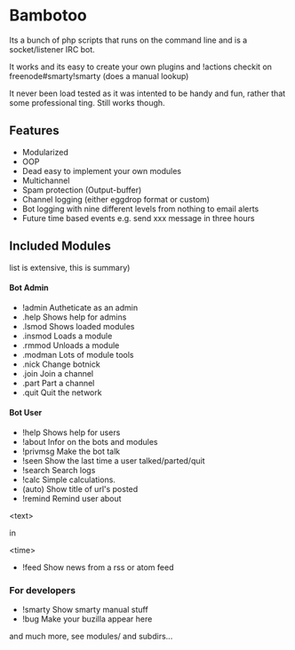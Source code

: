 # Bambotoo #
Its a bunch of php scripts that runs on the command line and is a socket/listener IRC bot.

It works and its easy to create your own plugins and !actions checkit on freenode#smarty!smarty (does a manual lookup)

It never been load tested as it was intented to be handy and fun, rather that some professional ting. Still works though.


## Features ##

  * Modularized
  * OOP
  * Dead easy to implement your own modules
  * Multichannel
  * Spam protection (Output-buffer)
  * Channel logging (either eggdrop format or custom)
  * Bot logging with nine different levels from nothing to email alerts
  * Future time based events e.g. send xxx message in three hours


## Included Modules ##
list is extensive, this is summary)

#### Bot Admin ####
  * !admin         Autheticate as an admin
  * .help          Shows help for admins
  * .lsmod         Shows loaded modules
  * .insmod        Loads a module
  * .rmmod         Unloads a module
  * .modman        Lots of module tools
  * .nick          Change botnick
  * .join          Join a channel
  * .part          Part a channel
  * .quit          Quit the network

#### Bot User ####
  * !help          Shows help for users
  * !about         Infor on the bots and modules
  * !privmsg       Make the bot talk
  * !seen          Show the last time a user talked/parted/quit
  * !search        Search logs
  * !calc          Simple calculations.
  * (auto)         Show title of url's posted
  * !remind        Remind user about 

&lt;text&gt;

 in 

&lt;time&gt;


  * !feed          Show news from a rss or atom feed

### For developers ###
  * !smarty        Show smarty manual stuff
  * !bug           Make your buzilla appear here

and much more, see modules/ and subdirs...